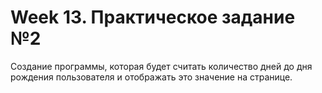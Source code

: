 # Week 13. Практическое задание №2

Создание программы, которая будет считать количество дней до дня рождения пользователя и отображать это значение на странице.
